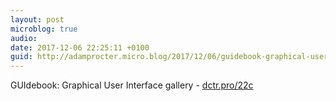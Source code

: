 ```yaml
---
layout: post
microblog: true
audio: 
date: 2017-12-06 22:25:11 +0100
guid: http://adamprocter.micro.blog/2017/12/06/guidebook-graphical-user.html
---
```

GUIdebook: Graphical User Interface gallery - [dctr.pro/22c](http://dctr.pro/22c)

